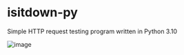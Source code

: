 # isitdown-py

Simple HTTP request testing program written in Python 3.10

![image](https://user-images.githubusercontent.com/77315866/162623181-db5e63f9-b765-4fb0-9d7f-dd6340e87025.png)
